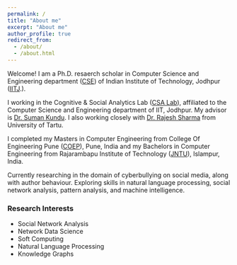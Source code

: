 ```yaml
---
permalink: /
title: "About me"
excerpt: "About me"
author_profile: true
redirect_from: 
  - /about/
  - /about.html
---
```

Welcome! 
I am a Ph.D. resaerch scholar in Computer Science and Engineering department ([CSE](https://cse.iitj.ac.in/)) of Indian Institute of Technology, Jodhpur ([IITJ](https://www.iitj.ac.in/).).

I working in the Cognitive & Social Analytics Lab (<a href="https://www.csa-iitj.group/" target="_blank">CSA Lab</a>), affiliated to the Computer Science and Engineering department of IIT, Jodhpur. My advisor is <a href="http://home.iitj.ac.in/~suman/" target="_blank">Dr. Suman Kundu</a>. I also working closely with <a href="https://rajeshsharma.cs.ut.ee/" target="_blank">Dr. Rajesh Sharma</a> from University of Tartu. 

I completed my Masters in Computer Engineering from College Of Engineering Pune (<a href="http://www.coep.org.in/" target="_blank">COEP</a>), Pune, India and my Bachelors in Computer Engineering from Rajarambapu Institute of Technology (<a href="https://www.ritindia.edu/" target="_blank">JNTU</a>), Islampur, India.  

Currently researching in the domain of cyberbullying on social media, along with author behaviour. Exploring skills in natural language processing, social network analysis, pattern analysis, and machine intelligence. 

### Research Interests
  * Social Network Analysis
  * Network Data Science
  * Soft Computing
  * Natural Language Processing
  * Knowledge Graphs    
